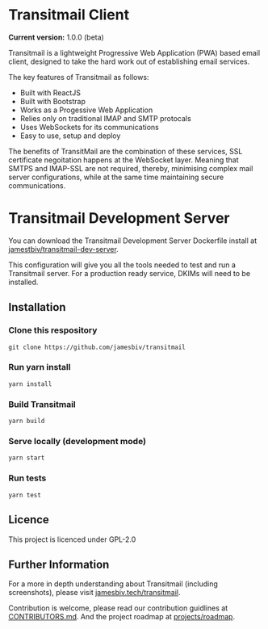 # Transitmail Client

<b>Current version:</b> 1.0.0 (beta)

Transitmail is a lightweight Progressive Web Application (PWA) based email client, designed to take the hard work out of establishing email services.

The key features of Transitmail as follows:

<ul>
<li>Built with ReactJS</li>
<li>Built with Bootstrap</li>
<li>Works as a Progessive Web Application</li>
<li>Relies only on traditional IMAP and SMTP protocals</li>
<li>Uses WebSockets for its communications</li>
<li>Easy to use, setup and deploy</li>
</ul>

The benefits of TransitMail are the combination of these services, SSL certificate negoitation happens at the WebSocket layer. Meaning that SMTPS and IMAP-SSL are not required, thereby, minimising complex mail server configurations, while at the same time maintaining secure communications.

# Transitmail Development Server

You can download the Transitmail Development Server Dockerfile install at [jamestbiv/transitmail-dev-server](https://github.com/jamesbiv/transitmail-dev-server).

This configuration will give you all the tools needed to test and run a Transitmail server. For a production ready service, DKIMs will need to be installed.

## Installation

### Clone this respository

```
git clone https://github.com/jamesbiv/transitmail

```

### Run yarn install

```
yarn install
```

### Build Transitmail

```
yarn build
```

### Serve locally (development mode)

```
yarn start
```

### Run tests

```
yarn test
```

## Licence

This project is licenced under GPL-2.0

## Further Information

For a more in depth understanding about Transitmail (including screenshots), please visit [jamesbiv.tech/transitmail](https://jamesbiv.tech/transitmail).

Contribution is welcome, please read our contribution guidlines at [CONTRIBUTORS.md](CONTRIBUTORS.md). And the project roadmap at [projects/roadmap](projects/roadmap).
